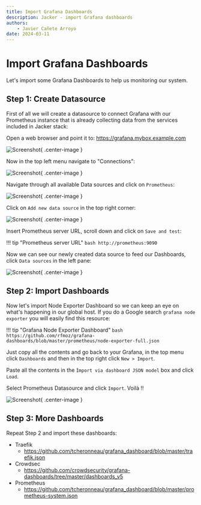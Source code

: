 ```yaml
---
title: Import Grafana Dashboards
description: Jacker - import Grafana dashboards
authors:
    - Javier Cañete Arroyo
date: 2024-03-11
---
```


# Import Grafana Dashboards

Let's import some Grafana Dashboards to help us monitoring our system.

## Step 1: Create Datasource

First of all we will create a datasource to connect Grafana with our Prometheus instance that is already collecting data from the services included in Jacker stack:

Open a web browser and point it to: https://grafana.mybox.example.com

![Screenshot](/assets/img/01_grafana_config.jpeg){ .center-image }

Now in the top left menu navigate to "Connections":

![Screenshot](/assets/img/02_grafana_config.jpeg){ .center-image }

Navigate through all available Data sources and click on `Prometheus`:

![Screenshot](/assets/img/03_grafana_config.jpeg){ .center-image }

Click on `Add new data source` in the top right corner:

![Screenshot](/assets/img/04_grafana_config.jpeg){ .center-image }

Insert Prometheus server URL, scroll down and click on `Save and test`:

!!! tip "Prometheus server URL"
    ``` bash
    http://prometheus:9090
    ```

Now we can see our newly created data source to feed our Dashboards, click `Data sources` in the left pane:

![Screenshot](/assets/img/05_grafana_config.jpeg){ .center-image }

## Step 2: Import Dashboards

Now let's import Node Exporter Dashboard so we can keep an eye on what's happening in our global host. If you do a Google search `grafana node exporter` you will easily find this resource:

!!! tip "Grafana Node Exporter Dashboard"
    ``` bash
    https://github.com/rfmoz/grafana-dashboards/blob/master/prometheus/node-exporter-full.json
    ```

Just copy all the contents and go back to your Grafana, in the top menu click `Dashboards` and then in the top right click `New > Import`.

Paste all the contents in the `Ìmport via dashboard JSON model` box and click `Load`.

Select Prometheus Datasource and click `Import`. Voilà !!

![Screenshot](/assets/img/06_grafana_config.jpeg){ .center-image }


## Step 3: More Dashboards

Repeat Step 2 and import these dashboards:

- Traefik
    - https://github.com/tcheronneau/grafana_dashboard/blob/master/traefik.json
- Crowdsec
    - https://github.com/crowdsecurity/grafana-dashboards/tree/master/dashboards_v5
- Prometheus
    - https://github.com/tcheronneau/grafana_dashboard/blob/master/prometheus-system.json

